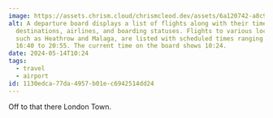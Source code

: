```yaml
---
image: https://assets.chrism.cloud/chrismcleod.dev/assets/6a120742-a8c9-469e-8b16-31f1ee4e7bfc.jpg
alt: A departure board displays a list of flights along with their times,
  destinations, airlines, and boarding statuses. Flights to various locations,
  such as Heathrow and Malaga, are listed with scheduled times ranging from
  16:40 to 20:55. The current time on the board shows 10:24.
date: 2024-05-14T10:24
tags:
  - travel
  - airport
id: 1130edca-77da-4957-b01e-c6942514dd24
---
```


Off to that there London Town.